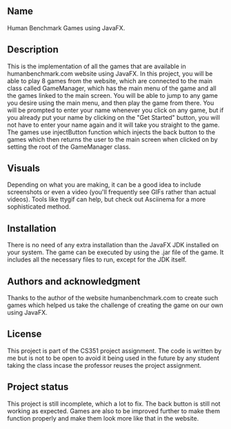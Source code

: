 
## Name
Human Benchmark Games using JavaFX.

## Description
This is the implementation of all the games that are available in humanbenchmark.com website using JavaFX. In this 
project, you will be able to play 8 games from the website, which are connected to the main class called GameManager, 
which has the main menu of the game and all the games linked to the main screen. You will be able to jump to any game 
you desire using the main menu, and then play the game from there. You will be prompted to enter your name whenever you
click on any game, but if you already put your name by clicking on the "Get Started" button, you will not have to enter
your name again and it will take you straight to the game. The games use injectButton function which injects the back
button to the games which then returns the user to the main screen when clicked on by setting the root of the 
GameManager class.

## Visuals
Depending on what you are making, it can be a good idea to include screenshots or even a video (you'll frequently see GIFs rather than actual videos). Tools like ttygif can help, but check out Asciinema for a more sophisticated method.

## Installation
There is no need of any extra installation than the JavaFX JDK installed on your system. The game can be executed by 
using the .jar file of the game. It includes all the necessary files to run, except for the JDK itself.

## Authors and acknowledgment
Thanks to the author of the website humanbenchmark.com to create such games which helped us take the challenge of 
creating the game on our own using JavaFX.
## License
This project is part of the CS351 project assignment. The code is written by me but is not to be open to avoid it being 
used in the future by any student taking the class incase the professor reuses the project assignment.
## Project status
This project is still incomplete, which a lot to fix. The back button is still not working as expected. Games are also 
to be improved further to make them function properly and make them look more like that in the website.